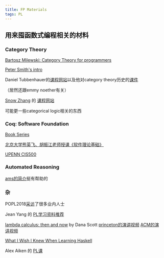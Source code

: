 ```yaml
---
title: FP Materials
tags: PL
---
```


## 用来囤函数式编程相关的材料

<!--more-->

### Category Theory  

[Bartosz Milewski: Category Theory for programmers](https://www.youtube.com/watch?v=I8LbkfSSR58&list=PLHDvRM-WxsQ799vS6J6kj3ZEgp98PBNEf&index=1&t=10s)  

[Peter Smith's intro](https://www.logicmatters.net/categories/)  

Daniel Tubbenhauer的[课程网站](https://www.dtubbenhauer.com/lecture-ct-2022.html)以及他对category theory历史的[课件](https://www.dtubbenhauer.com/cathistorisch-eng.pdf)

（居然还跟emmy noether有关）

[Snow Zhang](https://snowxueyinzhang.com/) 的 [课程网站](https://www.cs.princeton.edu/~mzweaver/courses/ct.html)

可能更一些categorical logic相关的东西


### Coq: Software Foundation  

[Book Series](https://softwarefoundations.cis.upenn.edu/)  

[北京大学熊英飞、胡振江老师授课《软件理论基础》](https://xiongyingfei.github.io/SF/2021/)  

[UPENN CIS500](https://www.seas.upenn.edu/~cis500/current/index.html)  

### Automated Reasoning

[ams的简介](https://www.amazon.science/blog/a-gentle-introduction-to-automated-reasoning)挺有帮助的

### 杂

POPL2018[采访](https://www.cs.cmu.edu/~popl-interviews/index.html)了很多业内人士

Jean Yang 的 [PL学习资料推荐](https://github.com/jeanqasaur/learn-programming-languages)

[lambda calculus: then and now](https://turing100.acm.org/lambda_calculus_timeline.pdf) by Dana Scott [princeton的演讲视频](https://www.youtube.com/watch?v=7cPtCpyBPNI) [ACM的演讲视频](https://www.youtube.com/watch?v=SphBW9ILVPU)

[What I Wish I Knew When Learning Haskell](http://dev.stephendiehl.com/hask/#basics)

Alex Aiken 的 [PL课](https://web.stanford.edu/class/cs242/materials.html)
